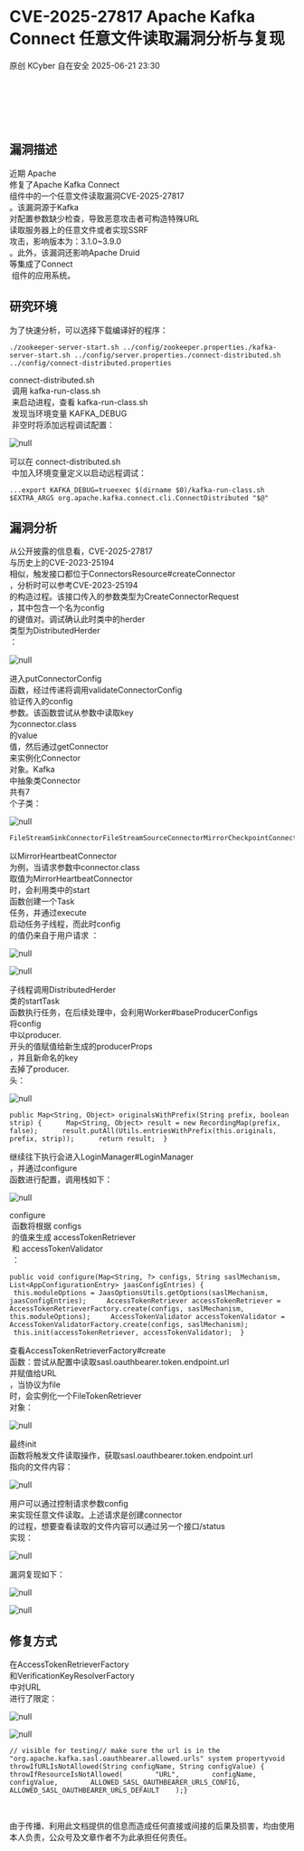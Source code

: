#  CVE-2025-27817 Apache Kafka Connect 任意文件读取漏洞分析与复现  
原创 KCyber  自在安全   2025-06-21 23:30  
  
   
  
   
  
   
  
## 漏洞描述  
  
近期 Apache  
修复了Apache Kafka Connect  
组件中的一个任意文件读取漏洞CVE-2025-27817  
。该漏洞源于Kafka  
对配置参数缺少检查，导致恶意攻击者可构造特殊URL  
读取服务器上的任意文件或者实现SSRF  
攻击，影响版本为：3.1.0~3.9.0  
。此外，该漏洞还影响Apache Druid  
等集成了Connect  
 组件的应用系统。  
## 研究环境  
  
为了快速分析，可以选择下载编译好的程序：  
```
./zookeeper-server-start.sh ../config/zookeeper.properties./kafka-server-start.sh ../config/server.properties./connect-distributed.sh ../config/connect-distributed.properties
```  
  
connect-distributed.sh  
 调用 kafka-run-class.sh  
 来启动进程，查看 kafka-run-class.sh  
 发现当环境变量 KAFKA_DEBUG  
 非空时将添加远程调试配置：  
  
![](https://mmbiz.qpic.cn/sz_mmbiz_png/9UsWg6ibZLAzkTibxe8rdicrbSlVtob8SibJVcwkTG5rS7jLxk66GQkmDaibvPffJboRp7KibxAMALBMmGiaTwFoxZ7YA/640?wx_fmt=png&from=appmsg "null")  
  
  
可以在 connect-distributed.sh  
 中加入环境变量定义以启动远程调试：  
```
...export KAFKA_DEBUG=trueexec $(dirname $0)/kafka-run-class.sh $EXTRA_ARGS org.apache.kafka.connect.cli.ConnectDistributed "$@"
```  
## 漏洞分析  
  
从公开披露的信息看，CVE-2025-27817  
与历史上的CVE-2023-25194  
相似，触发接口都位于ConnectorsResource#createConnector  
，分析时可以参考CVE-2023-25194  
的构造过程。该接口传入的参数类型为CreateConnectorRequest  
，其中包含一个名为config  
的键值对。调试确认此时类中的herder  
类型为DistributedHerder  
：  
  
![](https://mmbiz.qpic.cn/sz_mmbiz_png/9UsWg6ibZLAzkTibxe8rdicrbSlVtob8SibJY2qHOBBCTtnoGqMe5tu28ddulDWY2pYtjulgyFharZFlRUs4VfRZJA/640?wx_fmt=png&from=appmsg "null")  
  
  
进入putConnectorConfig  
函数，经过传递将调用validateConnectorConfig  
验证传入的config  
参数。该函数尝试从参数中读取key  
为connector.class  
的value  
值，然后通过getConnector  
来实例化Connector  
对象。Kafka  
中抽象类Connector  
共有7  
个子类：  
  
![](https://mmbiz.qpic.cn/sz_mmbiz_png/9UsWg6ibZLAzkTibxe8rdicrbSlVtob8SibJRFia187l3FhE6YfUiaXxV7AOq4cpAibl3ibsvlQYD17DCMNAtyem5EV3mw/640?wx_fmt=png&from=appmsg "null")  
  
```
FileStreamSinkConnectorFileStreamSourceConnectorMirrorCheckpointConnectorMirrorHeartbeatConnectorMirrorSourceConnectorSinkConnectorSourceConnector
```  
  
以MirrorHeartbeatConnector  
为例，当请求参数中connector.class  
取值为MirrorHeartbeatConnector  
时，会利用类中的start  
函数创建一个Task  
任务，并通过execute  
启动任务子线程，而此时config  
的值仍来自于用户请求 ：  
  
![](https://mmbiz.qpic.cn/sz_mmbiz_png/9UsWg6ibZLAzkTibxe8rdicrbSlVtob8SibJtySYLG1wOosjbOu6qRLibzMA2zUBQpicRD6btWO6ZA3mTicZJ0W9wyjRw/640?wx_fmt=png&from=appmsg "null")  
  
  
![](https://mmbiz.qpic.cn/sz_mmbiz_png/9UsWg6ibZLAzkTibxe8rdicrbSlVtob8SibJXJvKuT57xwXsfo3yT7IriczKy7gD01zicWMQAdiarwia8l6rueDBjFbsUw/640?wx_fmt=png&from=appmsg "null")  
  
  
子线程调用DistributedHerder  
类的startTask  
函数执行任务，在后续处理中，会利用Worker#baseProducerConfigs  
将config  
中以producer.  
开头的值赋值给新生成的producerProps  
，并且新命名的key  
去掉了producer.  
头：  
  
![](https://mmbiz.qpic.cn/sz_mmbiz_png/9UsWg6ibZLAzkTibxe8rdicrbSlVtob8SibJjGhU6Gs7Sg0QwJW4vOzo7fc6aSPq5Fv19CSXKWjlM1piaoHohibdBzuw/640?wx_fmt=png&from=appmsg "null")  
  
```
public Map<String, Object> originalsWithPrefix(String prefix, boolean strip) {      Map<String, Object> result = new RecordingMap(prefix, false);      result.putAll(Utils.entriesWithPrefix(this.originals, prefix, strip));      return result;  }
```  
  
继续往下执行会进入LoginManager#LoginManager  
，并通过configure  
函数进行配置，调用栈如下：  
  
![](https://mmbiz.qpic.cn/sz_mmbiz_png/9UsWg6ibZLAzkTibxe8rdicrbSlVtob8SibJADtz7amQuHIqzMPwOddtC1iaxTg0qXcDyjicbKqWicmq5CnVONrOmiatMQ/640?wx_fmt=png&from=appmsg "null")  
  
  
configure  
 函数将根据 configs  
 的值来生成 accessTokenRetriever  
 和 accessTokenValidator  
 ：  
```
public void configure(Map<String, ?> configs, String saslMechanism, List<AppConfigurationEntry> jaasConfigEntries) {     this.moduleOptions = JaasOptionsUtils.getOptions(saslMechanism, jaasConfigEntries);     AccessTokenRetriever accessTokenRetriever = AccessTokenRetrieverFactory.create(configs, saslMechanism, this.moduleOptions);     AccessTokenValidator accessTokenValidator = AccessTokenValidatorFactory.create(configs, saslMechanism);     this.init(accessTokenRetriever, accessTokenValidator);  }
```  
  
查看AccessTokenRetrieverFactory#create  
函数：尝试从配置中读取sasl.oauthbearer.token.endpoint.url  
并赋值给URL  
，当协议为file  
时，会实例化一个FileTokenRetriever  
对象：  
  
![](https://mmbiz.qpic.cn/sz_mmbiz_png/9UsWg6ibZLAzkTibxe8rdicrbSlVtob8SibJGcc2dacq1tqiayhPFXhXmNOtx6ibpU58h8bEhwmyzfBjbxLoTpaxT4Sw/640?wx_fmt=png&from=appmsg "null")  
  
  
最终init  
函数将触发文件读取操作，获取sasl.oauthbearer.token.endpoint.url  
指向的文件内容：  
  
![](https://mmbiz.qpic.cn/sz_mmbiz_png/9UsWg6ibZLAzkTibxe8rdicrbSlVtob8SibJGRFaFhzbicHicKSd76reR8xYu0BybNlplq7RD6dib7MPtyiaXSOyY2CUuQ/640?wx_fmt=png&from=appmsg "null")  
  
  
用户可以通过控制请求参数config  
来实现任意文件读取。上述请求是创建connector  
的过程，想要查看读取的文件内容可以通过另一个接口/status  
实现：  
  
![](https://mmbiz.qpic.cn/sz_mmbiz_png/9UsWg6ibZLAzkTibxe8rdicrbSlVtob8SibJow3NdCbrKrIBdXgxn9S4pz9QVGpoxsP1BbbTbdyu7d8zPqjibO9sTZg/640?wx_fmt=png&from=appmsg "null")  
  
  
漏洞复现如下：  
  
![](https://mmbiz.qpic.cn/sz_mmbiz_png/9UsWg6ibZLAzkTibxe8rdicrbSlVtob8SibJngqdApca1NAonkFjSoiboPZzSct6CROZzIeUpdPNSxdw5qiam8pibsFAA/640?wx_fmt=png&from=appmsg "null")  
  
  
![](https://mmbiz.qpic.cn/sz_mmbiz_png/9UsWg6ibZLAzkTibxe8rdicrbSlVtob8SibJ6J3SUCFOnh1IYhZicmZjt50FchqTmjj6oHULich8wBxyjDNmXmTfvrGA/640?wx_fmt=png&from=appmsg "null")  
  
## 修复方式  
  
在AccessTokenRetrieverFactory  
和VerificationKeyResolverFactory  
中对URL  
进行了限定：  
  
![](https://mmbiz.qpic.cn/sz_mmbiz_png/9UsWg6ibZLAzkTibxe8rdicrbSlVtob8SibJtOCutgAiaw372MaOSGmkezzwSghHQl4RrliaO0JHKUTV6hGZMvRoibONA/640?wx_fmt=png&from=appmsg "null")  
  
  
![](https://mmbiz.qpic.cn/sz_mmbiz_png/9UsWg6ibZLAzkTibxe8rdicrbSlVtob8SibJLoTqVLrKcdjShhRNFib9zMeWFXsVslUNA84GWnsaY9QWiajJXIKVbHOg/640?wx_fmt=png&from=appmsg "null")  
  
```
// visible for testing// make sure the url is in the "org.apache.kafka.sasl.oauthbearer.allowed.urls" system propertyvoid throwIfURLIsNotAllowed(String configName, String configValue) {    throwIfResourceIsNotAllowed(        "URL",        configName,        configValue,        ALLOWED_SASL_OAUTHBEARER_URLS_CONFIG,        ALLOWED_SASL_OAUTHBEARER_URLS_DEFAULT    );}
```  
  
  
   
  
  
由于传播、利用此文档提供的信息而造成任何直接或间接的后果及损害，均由使用本人负责，公众号及文章作者不为此承担任何责任。  
  
  

